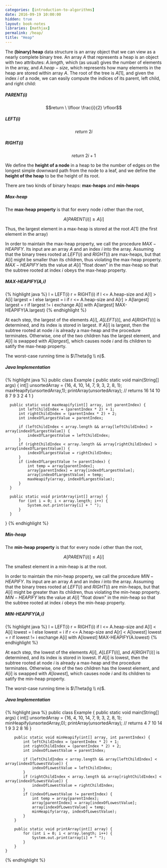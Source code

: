 ```yaml
---
categories: [introduction-to-algorithms]
date: 2016-09-19 10:00:00
hidden: true
layout: book-notes
libraries: [mathjax]
permalink: /heap/
title: "Heap"
---
```


The __(binary) heap__ data structure is an array object that we can view as a nearly complete binary tree. An array $A$ that represents a heap is an object with two attributes: $A.length$, which (as usual) gives the number of elements in the array, and $A.heap-size$, which represents how many elements in the heap are stored within array $A$. The root of the tree is $A[1]$, and given the index $i$ of a node, we can easily compute the indices of its parent, left child, and right child:

##### PARENT(i)

$$return \ \lfloor \frac{i}{2} \rfloor$$

##### LEFT(i)

$$return \ 2i$$

##### RIGHT(i)

$$return \ 2i + 1$$

We define the __height of a node__ in a heap to be the number of edges on the longest simple downward path from the node to a leaf, and we define the __height of the heap__ to be the height of its root.

There are two kinds of binary heaps: __max-heaps__ and __min-heaps__

##### Max-heap

The __max-heap property__ is that for every node $i$ other than the root,

$$A[PARENT(i)] \geq A[i]$$

Thus, the largest element in a max-heap is stored at the root $A[1]$ (the first element in the array)

In order to maintain the max-heap property, we call the procedure $MAX-HEAPIFY$. Its input are an array $A$ and an index $i$ into the array. Assuming that the binary trees rooted at $LEFT(i)$ and $RIGHT(i)$ are max-heaps, but that $A[i]$ might be smaller than its children, thus violating the max-heap property. $MAX-HEAPIFY$ lets the value at $A[i]$ "float down" in the max-heap so that the subtree rooted at index $i$ obeys the max-heap property.

##### MAX-HEAPIFY(A,i)

{% highlight java %}
  l = LEFT(i)
  r = RIGHT(i)
  if l <= A.heap-size and A[l] > A[i]
    largest = l
  else largest = i
  if r <= A.heap-size and A[r] > A[largest]
    largest = r
  if largest != i
    exchange A[i] with A[largest]
    MAX-HEAPIFY(A.largest)
{% endhighlight %}

At each step, the largest of the elements $A[i]$, $A[LEFT(i)]$, and $A[RIGHT(i)]$ is determined, and its index is stored in largest. If $A[i]$ is largest, then the subtree rooted at node $i$ is already a max-heap and the procedure terminates. Otherwise, one of the two children has the largest element, and $A[i]$ is swapped with $A[largest]$, which causes node $i$ and its children to satify the max-heap property.

The worst-case running time is $\Theta(lg \\ n)$.

##### Java Implementation

{% highlight java %}
  public class Example {
      public static void main(String[] args) {
          int[] unsortedArray = {16, 4, 10, 14, 7, 9, 3, 2, 8, 1};
          maxHeapify(unsortedArray,1);
          printArray(unsortedArray);
          // returns 16 14 10 8 7 9 3 2 4 1
      }

      public static void maxHeapify(int[] array, int parentIndex) {
          int leftChildIndex = (parentIndex * 2) + 1;
          int rightChildIndex = (parentIndex * 2) + 2;
          int indexOfLargestValue = parentIndex;

          if (leftChildIndex < array.length && array[leftChildIndex] > array[indexOfLargestValue]) {
              indexOfLargestValue = leftChildIndex;
          }
          if (rightChildIndex < array.length && array[rightChildIndex] > array[indexOfLargestValue]) {
              indexOfLargestValue = rightChildIndex;
          }
          if (indexOfLargestValue != parentIndex) {
              int temp = array[parentIndex];
              array[parentIndex] = array[indexOfLargestValue];
              array[indexOfLargestValue] = temp;
              maxHeapify(array, indexOfLargestValue);
          }
      }

      public static void printArray(int[] array) {
          for (int i = 0; i < array.length; i++) {
              System.out.print(array[i] + " ");
          }
      }
  }
{% endhighlight %}

##### Min-heap

The __min-heap property__ is that for every node $i$ other than the root,

$$A[PARENT(i)] \leq A[i]$$

The smallest element in a min-heap is at the root.

In order to maintain the min-heap property, we call the procedure $MIN-HEAPIFY$. Its input are an array $A$ and an index $i$ into the array. Assuming that the binary trees rooted at $LEFT(i)$ and $RIGHT(i)$ are min-heaps, but that $A[i]$ might be greater than its children, thus violating the min-heap property. $MIN-HEAPIFY$ lets the value at $A[i]$ "float down" in the min-heap so that the subtree rooted at index $i$ obeys the min-heap property.

##### MIN-HEAPIFY(A,i)

{% highlight java %}
  l = LEFT(i)
  r = RIGHT(i)
  if l <= A.heap-size and A[l] < A[i]
    lowest = l
  else lowest = i
  if r <= A.heap-size and A[r] < A[lowest]
    lowest = r
  if lowest != i
    exchange A[i] with A[lowest]
    MAX-HEAPIFY(A.lowest)
{% endhighlight %}

At each step, the lowest of the elements $A[i]$, $A[LEFT(i)]$, and $A[RIGHT(i)]$ is determined, and its index is stored in lowest. If $A[i]$ is lowest, then the subtree rooted at node $i$ is already a max-heap and the procedure terminates. Otherwise, one of the two children has the lowest element, and $A[i]$ is swapped with $A[lowest]$, which causes node $i$ and its children to satify the min-heap property.

The worst-case running time is $\Theta(lg \\ n)$.

##### Java Implementation

{% highlight java %}
    public class Example {
        public static void main(String[] args) {
            int[] unsortedArray = {16, 4, 10, 14, 7, 9, 3, 2, 8, 1};
            minHeapify(unsortedArray,0);
            printArray(unsortedArray);
            // returns 4 7 10 14 1 9 3 2 8 16
        }

        public static void minHeapify(int[] array, int parentIndex) {
            int leftChildIndex = (parentIndex * 2) + 1;
            int rightChildIndex = (parentIndex * 2) + 2;
            int indexOfLowestValue = parentIndex;

            if (leftChildIndex < array.length && array[leftChildIndex] < array[indexOfLowestValue]) {
                indexOfLowestValue = leftChildIndex;
            }
            if (rightChildIndex < array.length && array[rightChildIndex] < array[indexOfLowestValue]) {
                indexOfLowestValue = rightChildIndex;
            }
            if (indexOfLowestValue != parentIndex) {
                int temp = array[parentIndex];
                array[parentIndex] = array[indexOfLowestValue];
                array[indexOfLowestValue] = temp;
                minHeapify(array, indexOfLowestValue);
            }
        }

        public static void printArray(int[] array) {
            for (int i = 0; i < array.length; i++) {
                System.out.print(array[i] + " ");
            }
        }
    }
{% endhighlight %}